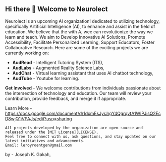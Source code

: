 ## Hi there 👋 Welcome to Neurolect

Neurolect is an upcoming AI organization! dedicated to utilizing technology, 
specifically Artificial Intelligence (AI), to enhance and assist in the field of education.
We believe that the with A, wee can revolutionize the way we learn and teach. We aim to 
Develop Innovative AI Solutions, Promote Accessibility, Facilitate Personalized Learning, Support Educators, Foster Collaborative Research.
Here are some of the exciting projects we are currently working on: 
- **AudRead** - Intelligent Tutoring System (ITS), 
- **AudLabs** - Augmented Reality Science Labs, 
- **AudChat** - Virtual learning assistant that uses AI chatbot technology,
- **AudTube** - Youtube for learning.


**Get Involved** - We welcome contributions from individuals passionate about the intersection of technology and education. 
Our team will review your contribution, provide feedback, and merge it if appropriate.


Learn More - https://docs.google.com/document/d/1dxmEsJyrJrgY4QgrqvtA1WIPJisQ2EcD8wjQ1iVPAJs/edit?usp=sharing

```
All projects developed by the organization are open source and released under the [MIT License](LICENSE).
Feel free to connect with us, ask questions, and stay updated on our latest initiatives and advancements. 
Email: leroyroentgen@gmail.com
```


by - Joseph K. Gakah,

